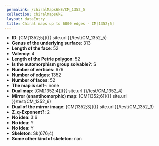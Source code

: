 ```yaml
--- 
 permalink: /chiralMaps6kE/CM_1352_5 
 collection: chiralMaps6kE
 layout: dataEntry
 title: Chiral maps up to 6000 edges - CM[1352;5]
---
```


- **ID**: [CM[1352;5]]({{ site.url }}/test/CM_1352_5)
- **Genus of the underlying surface**: 313
- **Length of the face**: 52
- **Valency**: 4
- **Length of the Petrie polygon**: 52
- **Is the automorphism group solvable?**: S
- **Number of vertices**: 676
- **Number of edges**: 1352
- **Number of faces**: 52
- **The map is self-**: none
- **Dual map**: [CM[1352;4]]({{ site.url }}/test/CM_1352_4)
- **Mirror (enantihomorphic) map**: [CM[1352;6]]({{ site.url }}/test/CM_1352_6)
- **Dual of the mirror image**: [CM[1352;3]]({{ site.url }}/test/CM_1352_3)
- **Z_q-Exponent?**: 2
- **No idea**:  3:6
- **No idea**: Y
- **No idea**: Y
- **Skeleton**: Sk(676;4)
- **Some other kind of skeleton**: nan
